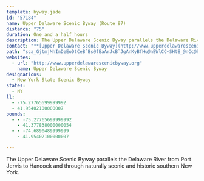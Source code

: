 ```yaml
---
template: byway.jade
id: "57184"
name: Upper Delaware Scenic Byway (Route 97)
distance: "75"
duration: One and a half hours
description: The Upper Delaware Scenic Byway parallels the Delaware River from Port Jervis to Hancock and through naturally scenic and historic southern New York.
contact: "**[Upper Delaware Scenic Byway](http://www.upperdelawarescenicbyway.org)**  \r\n1-866-511-8372  (hotline)  \r\n\r\n"
path: "sca_GjtmjMhImDzEoDtCeB`Bs@fEaArJcB`JgAnKyBfHu@nEWlCC~SHtE_@nCc@hBc@bNmElFw@zBG~LFrF_@|B_@`G{AhPsEhDsAnBkArDyCrQcQnN{KxA_BdAqBv@{B`@aCNyAFwD_@aFwB{IOaBy@eZDeC~@sGp@mC~AqCxBiClDkC~MyHrCcCrBkDx@uBZsAXwAzGcy@f@cIHsDKoTi@yEiAsDoBuCyAiAuEoBwJkAmD{@_Bw@yAeAsAsAiAaB_B}DqK{[qYc~@iAaEmAmH{@{OuHaoBc@{MAyGd@gO|H}wBRgDd@gD|@mDhBaElAiBrBsBxAaAdBs@bGsAjf@aJ`\\_GlFu@|D?hZhC`DL|CBpKYbDJre@hIlBXtCJ|CQtm@uHrVkBzIr@nBG|UaCdLyAtA]lAm@hAw@~@aAdA{Bn@sBfA}ErA_LdAqBvC_ClFg@`HYlGkBrAmAzBwCvAiAzLgG~Bo@nHIj@KrAs@z@w@l@y@d@eAbCwGfBsDr@eAtGmHlA_Ct@{BVkA^_Fe@yYNgEbE_`@jAwEjDcGhGuMvAqBnBaBbB_Ax@YrB]dMMjQ?xDf@hJpB~BF|BMbBYfJyBrCmAfDgCv[oXbDgDpJ}MbUc]lA_BdFyE`AmAz@gBpDmJ~@mDZmB^_E\\{NMiEKeBoC{RmEcRc@_DOoEImPB}LD_Ab@kCx@cCnA_ChCiC`GqD~BiApCi@f\\uAtC?lBJxDh@zBl@zRlIhLtDbB^jBPjGSbDBtN|BxFJ`E]~Cm@f{Ae[|B_AnA}@dAgApBeDh@{Aj@aChAwJ|@uDh@eBh@gAhCoDlBeBhF_DlDaDdByBbLiPdAeAfFgC`P{J`CeA|Dy@lYsDvFYxg@QbCSxA]nPiGjFyB~AeA`JyGlEcChd@sUdBg@`BKdABhARdNpCfJf@xm@fCdGr@bc@nG|Ab@rBdAtAhArA|AnA~Bf@lAjBzHv@lEXfE@lBI~CeDj[IvA?zAHv@XrATl@x@pAnAt@lBRnAOvCcAzUwIfEcCpWeR|E}DfDsBr\\kRnHaDhD}@pKaAdMKbBQ|KsBlAAlBTtAh@vW|KxCj@fBFhCGzo@sFpG_Bbe@qPrBi@|k@iHvGm@lDErHJtJd@xt@hK|B?rDy@tAeAt@y@fSsYlBqBpA_AjB_AjDaApDWxh@p@jE`@fi@lHrCdAdBtAh@|@~@lBb@vA^fBNxAHnDm@lHk@~EsA`GwFlPeBdHcB~HIjBHn@^pAXd@t@j@x@L`Hd@jB@zBM~Bk@|CkA|e@wRhCuA|B}AbCmBrCyCpMwXnAuE\\_DCaFYgC{H_c@k@qFIaFT{En@eEp@gCt@eBhAuBte@oy@|DiG|A_Bnb@i_@rBmAnQmGvSuGxDq@pFY|EEhCPdN~AbBDdVm@lCB~@N`D~@tNbJtRxG`Af@~GlEjD|@hEZlBDhCSvD_ArHyCrAs@xQoNbCkCtAgCr@wBfB{HhAgCfwA_aCjCsDtAcAbB{@dCy@zCQ~BPbBf@pJpEx@RfCXhBE~Ck@lAa@rFkDhD{AjTsDhCw@rEoBhCm@xCU`Xm@bSJfIWnMGxUsElImBlC_@pD?zK~AjKfAnBb@hUnHlDt@|HjAlBVrBJrQHpAIrAYfDiB`LiIvBmC~@kBr@oBt@_EhCcZnJkz@TmHMsRW{Fs@uGo@mDyAgFmAeDiA{BeQ}YcBsE]mAuDaRy@uHMaEV}b@d@mInBwPr@aDdAqCtJqNbFgJ`BqE~@mEn@oFP{CFeDYqW@yHf@oHdAgLXyBhAmFt@mBzDqFrAuApBsA|@YrUqF`M{DzC_@vKg@nBW`Bg@x@e@nAkAtCaEpAmD|DcZ~@sDbA{B~Rk^xCeGlDiGhA_BrAuApP{KbAk@`Dq@jBDpBj@nCrAlC~BxG|ItK~Jx@f@vBp@|BN~AIlBk@tAy@|BeCtAkDpCoKnAuGTmCHwC@aFG}EwAmNeA{H}Hqe@}AgIoMck@_@}BSmCAoDh@}RXeEd@kChAoDtOi]|BmG~BiKbDoPn@gBv@qAx@u@hAs@|D}AzAaAvAqAbBeChCgGbB{BhA}@rEaC|B{AvH_HbAsBjCuIf@aDFsBKeE_AiLYeBoCsKaA_Cu@mA_CaCmAs@sFsByC_B}AgAaEgDuRsTiC{DiCoFcAeCkHoTo@uCUwCMaFHeFToCr@wE|@{DtDaKjDiH~E_I`CiCxAoAbEiChCiAbG{A|@MpIS|Fy@tIeCv[aKfEyA~Aw@pGiE~A_BhBmCrAgD~@qEb@gENgD?mDSyDUsBgD{Su@}Co@iBkJyQ_BeEqD{OUaBS_EBqC^cLRgBZeBlC}K|DgOr@aE`@eDTmDFiHG_EOqA[eBm@{AiCqDe@aAmFeQwAwD}J{S}Umb@iAuCc@yBK}AEoAFcBPoAtA_FdAyHrDkKlAcCfAiAdBwA|AeClHiGrAe@jMmB`Fe@xDGnMfAnC^lDr@tLlD|D|AzATlADvC^vPgAjDZxCh@~B@|AMlBk@~RyKtLcHhA_A|LgLzFuHlAmBzAeDvAmEt@eDb@cCbCiUbAwFd@uBhAmD|JaXlAqCrDkHlCaExDuEt`@ca@dIuH`_@i[lAeBt@uBXsCNmKO{LNaCb@wBDAxBmG"
websites: 
  - url: "http://www.upperdelawarescenicbyway.org"
    name: Upper Delaware Scenic Byway
designations: 
  - New York State Scenic Byway
states: 
  - NY
ll: 
  - -75.27765699999992
  - 41.95402100000007
bounds: 
  - - -75.27765699999992
    - 41.377838000000054
  - - -74.6890489999999
    - 41.95402100000007

---
```


The Upper Delaware Scenic Byway parallels the Delaware River from Port Jervis to Hancock and through naturally scenic and historic southern New York.